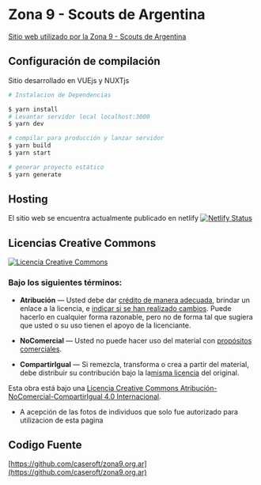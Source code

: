 # Zona 9 - Scouts de Argentina

[Sitio web utilizado por la Zona 9 - Scouts de Argentina](zona9.org.ar)

  
## Configuración de compilación

  
Sitio desarrollado en VUEjs y NUXTjs
``` bash
# Instalacion de Dependencias

$ yarn install
# Levantar servidor local localhost:3000
$ yarn dev

# compilar para producción y lanzar servidor
$ yarn build
$ yarn start

# generar proyecto estático
$ yarn generate
```

## Hosting
El sitio web se encuentra actualmente publicado en netlify
[![Netlify Status](https://api.netlify.com/api/v1/badges/e80a4ed2-0751-4ac9-a736-6e6737b32de6/deploy-status)](https://app.netlify.com/sites/zona9/deploys)

## Licencias Creative Commons

<a rel="license" href="http://creativecommons.org/licenses/by-nc-sa/4.0/"><img alt="Licencia Creative Commons" style="border-width:0" src="https://i.creativecommons.org/l/by-nc-sa/4.0/88x31.png" /></a><br />

### Bajo los siguientes términos:

-   **Atribución**  —  Usted debe dar  [crédito de manera adecuada](https://creativecommons.org/licenses/by-nc-sa/4.0/deed.es#), brindar un enlace a la licencia, e  [indicar si se han realizado cambios](https://creativecommons.org/licenses/by-nc-sa/4.0/deed.es#). Puede hacerlo en cualquier forma razonable, pero no de forma tal que sugiera que usted o su uso tienen el apoyo de la licenciante.
    
-   **NoComercial**  — Usted no puede hacer uso del material con  [propósitos comerciales](https://creativecommons.org/licenses/by-nc-sa/4.0/deed.es#).
    
-   **CompartirIgual**  — Si remezcla, transforma o crea a partir del material, debe distribuir su contribución bajo la la[misma licencia](https://creativecommons.org/licenses/by-nc-sa/4.0/deed.es#)  del original.

Esta obra está bajo una <a rel="license" href="http://creativecommons.org/licenses/by-nc-sa/4.0/">Licencia Creative Commons Atribución-NoComercial-CompartirIgual 4.0 Internacional</a>.

* A acepción de las fotos de individuos que solo fue autorizado para utilizacion de esta pagina

## Codigo Fuente

[https://github.com/caseroft/zona9.org.ar](https://github.com/caseroft/zona9.org.ar)